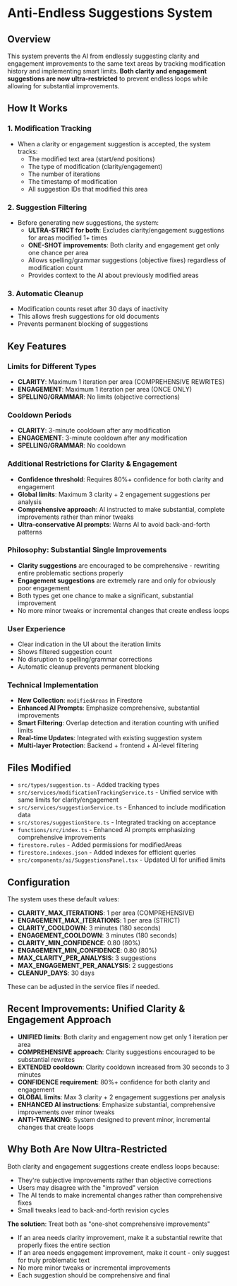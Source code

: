 # Anti-Endless Suggestions System

## Overview
This system prevents the AI from endlessly suggesting clarity and engagement improvements to the same text areas by tracking modification history and implementing smart limits. **Both clarity and engagement suggestions are now ultra-restricted** to prevent endless loops while allowing for substantial improvements.

## How It Works

### 1. Modification Tracking
- When a clarity or engagement suggestion is accepted, the system tracks:
  - The modified text area (start/end positions)
  - The type of modification (clarity/engagement)
  - The number of iterations
  - The timestamp of modification
  - All suggestion IDs that modified this area

### 2. Suggestion Filtering
- Before generating new suggestions, the system:
  - **ULTRA-STRICT for both**: Excludes clarity/engagement suggestions for areas modified 1+ times
  - **ONE-SHOT improvements**: Both clarity and engagement get only one chance per area
  - Allows spelling/grammar suggestions (objective fixes) regardless of modification count
  - Provides context to the AI about previously modified areas

### 3. Automatic Cleanup
- Modification counts reset after 30 days of inactivity
- This allows fresh suggestions for old documents
- Prevents permanent blocking of suggestions

## Key Features

### Limits for Different Types
- **CLARITY**: Maximum 1 iteration per area (COMPREHENSIVE REWRITES)
- **ENGAGEMENT**: Maximum 1 iteration per area (ONCE ONLY)
- **SPELLING/GRAMMAR**: No limits (objective corrections)

### Cooldown Periods
- **CLARITY**: 3-minute cooldown after any modification
- **ENGAGEMENT**: 3-minute cooldown after any modification
- **SPELLING/GRAMMAR**: No cooldown

### Additional Restrictions for Clarity & Engagement
- **Confidence threshold**: Requires 80%+ confidence for both clarity and engagement
- **Global limits**: Maximum 3 clarity + 2 engagement suggestions per analysis
- **Comprehensive approach**: AI instructed to make substantial, complete improvements rather than minor tweaks
- **Ultra-conservative AI prompts**: Warns AI to avoid back-and-forth patterns

### Philosophy: Substantial Single Improvements
- **Clarity suggestions** are encouraged to be comprehensive - rewriting entire problematic sections properly
- **Engagement suggestions** are extremely rare and only for obviously poor engagement
- Both types get one chance to make a significant, substantial improvement
- No more minor tweaks or incremental changes that create endless loops

### User Experience
- Clear indication in the UI about the iteration limits
- Shows filtered suggestion count
- No disruption to spelling/grammar corrections
- Automatic cleanup prevents permanent blocking

### Technical Implementation
- **New Collection**: `modifiedAreas` in Firestore
- **Enhanced AI Prompts**: Emphasize comprehensive, substantial improvements
- **Smart Filtering**: Overlap detection and iteration counting with unified limits
- **Real-time Updates**: Integrated with existing suggestion system
- **Multi-layer Protection**: Backend + frontend + AI-level filtering

## Files Modified
- `src/types/suggestion.ts` - Added tracking types
- `src/services/modificationTrackingService.ts` - Unified service with same limits for clarity/engagement
- `src/services/suggestionService.ts` - Enhanced to include modification data
- `src/stores/suggestionStore.ts` - Integrated tracking on acceptance
- `functions/src/index.ts` - Enhanced AI prompts emphasizing comprehensive improvements
- `firestore.rules` - Added permissions for modifiedAreas
- `firestore.indexes.json` - Added indexes for efficient queries
- `src/components/ai/SuggestionsPanel.tsx` - Updated UI for unified limits

## Configuration
The system uses these default values:
- **CLARITY_MAX_ITERATIONS**: 1 per area (COMPREHENSIVE)
- **ENGAGEMENT_MAX_ITERATIONS**: 1 per area (STRICT)
- **CLARITY_COOLDOWN**: 3 minutes (180 seconds)
- **ENGAGEMENT_COOLDOWN**: 3 minutes (180 seconds)
- **CLARITY_MIN_CONFIDENCE**: 0.80 (80%)
- **ENGAGEMENT_MIN_CONFIDENCE**: 0.80 (80%)
- **MAX_CLARITY_PER_ANALYSIS**: 3 suggestions
- **MAX_ENGAGEMENT_PER_ANALYSIS**: 2 suggestions
- **CLEANUP_DAYS**: 30 days

These can be adjusted in the service files if needed.

## Recent Improvements: Unified Clarity & Engagement Approach
- **UNIFIED limits**: Both clarity and engagement now get only 1 iteration per area
- **COMPREHENSIVE approach**: Clarity suggestions encouraged to be substantial rewrites
- **EXTENDED cooldown**: Clarity cooldown increased from 30 seconds to 3 minutes
- **CONFIDENCE requirement**: 80%+ confidence for both clarity and engagement
- **GLOBAL limits**: Max 3 clarity + 2 engagement suggestions per analysis
- **ENHANCED AI instructions**: Emphasize substantial, comprehensive improvements over minor tweaks
- **ANTI-TWEAKING**: System designed to prevent minor, incremental changes that create loops

## Why Both Are Now Ultra-Restricted
Both clarity and engagement suggestions create endless loops because:
- They're subjective improvements rather than objective corrections
- Users may disagree with the "improved" version
- The AI tends to make incremental changes rather than comprehensive fixes
- Small tweaks lead to back-and-forth revision cycles

**The solution**: Treat both as "one-shot comprehensive improvements"
- If an area needs clarity improvement, make it a substantial rewrite that properly fixes the entire section
- If an area needs engagement improvement, make it count - only suggest for truly problematic text
- No more minor tweaks or incremental improvements
- Each suggestion should be comprehensive and final 